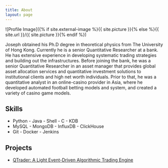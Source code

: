 ```yaml
---
title: About
layout: page
---
```


![Profile Image]({% if site.external-image %}{{ site.picture }}{% else %}{{ site.url }}/{{ site.picture }}{% endif %})


<p> Joseph obtained his Ph.D degree in theoretical physics from The University of Hong Kong. Currently he is a senior Quantitative Researcher at a bank. He has extensive experience in developing systematic trading strategies and building out the infrastructures. Before joining the bank, he was a senior Quantitative Researcher in an asset manager that provides global asset allocation services and quantitative investment solutions to institutional clients and high net worth individuals. Prior to that, he was a quantitative analyst in an online-casino provider in Asia, where he developed automated football betting models and system, and created a variety of casino game models.</p>



<h2>Skills</h2>

<ul class="skill-list">
	<li>Python - Java - Shell - C - KDB</li>
	<li>MySQL - MongoDB - InfluxDB - ClickHouse</li>
	<li>Git - Docker - Jenkins</li>
</ul>

<h2>Projects</h2>

<ul>
	<li><a href="https://github.com/josephchenhk/qtrader">QTrader: A Light Event-Driven Algorithmic Trading Engine</a></li>
</ul>
